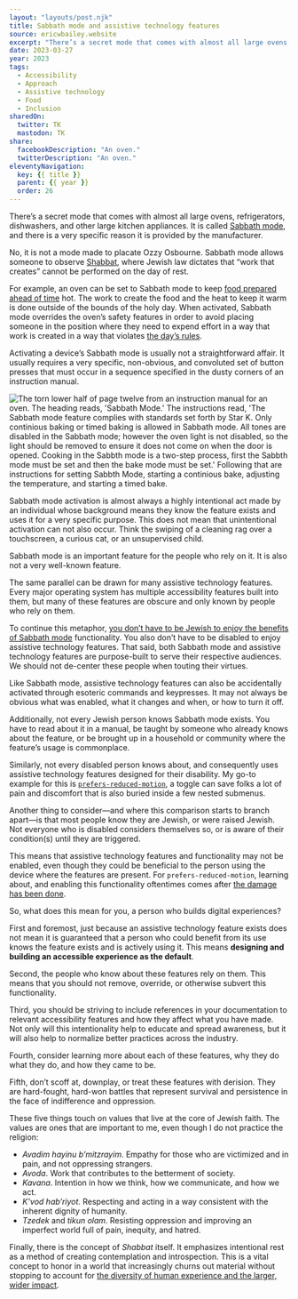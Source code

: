 ```yaml
---
layout: "layouts/post.njk"
title: Sabbath mode and assistive technology features
source: ericwbailey.website
excerpt: "There’s a secret mode that comes with almost all large ovens, refrigerators, dishwashers, and other large kitchen appliances"
date: 2023-03-27
year: 2023
tags:
  - Accessibility
  - Approach
  - Assistive technology
  - Food
  - Inclusion
sharedOn:
  twitter: TK
  mastodon: TK
share:
  facebookDescription: "An oven."
  twitterDescription: "An oven."
eleventyNavigation:
  key: {{ title }}
  parent: {{ year }}
  order: 26
---
```


There’s a secret mode that comes with almost all large ovens, refrigerators, dishwashers, and other large kitchen appliances. It is called [Sabbath mode](https://en.wikipedia.org/wiki/Sabbath_mode), and there is a very specific reason it is provided by the manufacturer.

No, it is not a mode made to placate Ozzy Osbourne. Sabbath mode allows someone to observe [Shabbat](https://en.wikipedia.org/wiki/Shabbat), where Jewish law dictates that “work that creates” cannot be performed on the day of rest.

For example, an oven can be set to Sabbath mode to keep [food prepared ahead of time](https://www.foodnetwork.com/recipes/food-network-kitchen/cholent-11742950) hot. The work to create the food and the heat to keep it warm is done outside of the bounds of the holy day. When activated, Sabbath mode overrides the oven’s safety features in order to avoid placing someone in the position where they need to expend effort in a way that work is created in a way that violates [the day’s rules](http://jewfaq.org/shabbat#Shamor).

Activating a device’s Sabbath mode is usually not a straightforward affair. It usually requires a very specific, non-obvious, and convoluted set of button presses that must occur in a sequence specified in the dusty corners of an instruction manual.

<img
  alt="The torn lower half of page twelve from an instruction manual for an oven. The heading reads, 'Sabbath Mode.' The instructions read, 'The Sabbath mode feature complies with standards set forth by Star K. Only continious baking or timed baking is allowed in Sabbath mode. All tones are disabled in the Sabbath mode; however the oven light is not disabled, so the light should be removed to ensure it does not come on when the door is opened. Cooking in the Sabbth mode is a two-step process, first the Sabbth mode must be set and then the bake mode must be set.' Following that are instructions for setting Sabbth Mode, starting a continious bake, adjusting the temperature, and starting a timed bake."
  loading="lazy"
  src="{{ '/img/posts/sabbath-mode-and-assistive-technology-features/instruction-manual.png' | url }}" />

Sabbath mode activation is almost always a highly intentional act made by an individual whose background means they know the feature exists and uses it for a very specific purpose. This does not mean that unintentional activation can not also occur. Think the swiping of a cleaning rag over a touchscreen, a curious cat, or an unsupervised child.

Sabbath mode is an important feature for the people who rely on it. It is also not a very well-known feature.

The same parallel can be drawn for many assistive technology features. Every major operating system has multiple accessibility features built into them, but many of these features are obscure and only known by people who rely on them.

To continue this metaphor, [you don’t have to be Jewish to enjoy the benefits of Sabbath mode](https://www.reddit.com/r/Cooking/comments/yylomy/comment/iwuxfae/?context=3) functionality. You also don’t have to be disabled to enjoy assistive technology features. That said, both Sabbath mode and assistive technology features are purpose-built to serve their respective audiences. We should not de-center these people when touting their virtues.

Like Sabbath mode, assistive technology features can also be accidentally activated through esoteric commands and keypresses. It may not always be obvious what was enabled, what it changes and when, or how to turn it off.

Additionally, not every Jewish person knows Sabbath mode exists. You have to read about it in a manual, be taught by someone who already knows about the feature, or be brought up in a household or community where the feature’s usage is commonplace.

Similarly, not every disabled person knows about, and consequently uses assistive technology features designed for their disability. My go-to example for this is [`prefers-reduced-motion`](https://w3c.github.io/csswg-drafts/mediaqueries-5/#prefers-reduced-motion), a toggle can save folks a lot of pain and discomfort that is also buried inside a few nested submenus.

Another thing to consider—and where this comparison starts to branch apart—is that most people know they are Jewish, or were raised Jewish. Not everyone who is disabled considers themselves so, or is aware of their condition(s) until they are triggered.

This means that assistive technology features and functionality may not be enabled, even though they could be beneficial to the person using the device where the features are present. For `prefers-reduced-motion`, learning about, and enabling this functionality oftentimes comes after [the damage has been done](https://source.opennews.org/articles/motion-sick/).

So, what does this mean for you, a person who builds digital experiences?

First and foremost, just because an assistive technology feature exists does not mean it is guaranteed that a person who could benefit from its use knows the feature exists and is actively using it. This means <strong>designing and building an accessible experience as the default</strong>.

Second, the people who know about these features rely on them. This means that you should not remove, override, or otherwise subvert this functionality.

Third, you should be striving to include references in your documentation to relevant accessibility features and how they affect what you have made. Not only will this intentionality help to educate and spread awareness, but it will also help to normalize better practices across the industry.

Fourth, consider learning more about each of these features, why they do what they do, and how they came to be.

Fifth, don’t scoff at, downplay, or treat these features with derision. They are hard-fought, hard-won battles that represent survival and persistence in the face of indifference and oppression.

These five things touch on values that live at the core of Jewish faith. The values are ones that are important to me, even though I do not practice the religion:

- <i lang="he">Avadim hayinu b’mitzrayim</i>. Empathy for those who are victimized and in pain, and not oppressing strangers.
- <i lang="he">Avoda</i>. Work that contributes to the betterment of society.
- <i lang="he">Kavana</i>. Intention in how we think, how we communicate, and how we act.
- <i lang="he">K’vod hab’riyot</i>. Respecting and acting in a way consistent with the inherent dignity of humanity.
- <i lang="he">Tzedek</i> and <i lang="he">tikun olam</i>. Resisting oppression and improving an imperfect world full of pain, inequity, and hatred.

Finally, there is the concept of <i lang="he">Shabbat</i> itself. It emphasizes intentional rest as a method of creating contemplation and introspection. This is a vital concept to honor in a world that increasingly churns out material without stopping to account for [the diversity of human experience and the larger, wider impact](https://apnews.com/article/child-protective-services-algorithms-artificial-intelligence-disability-f5af28001b20a15c4213e36144742f11).
